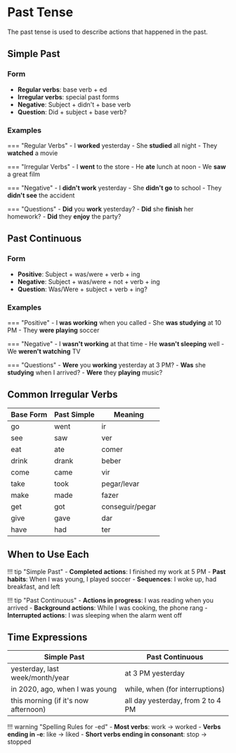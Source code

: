 # Past Tense

The past tense is used to describe actions that happened in the past.

## Simple Past

### Form
- **Regular verbs**: base verb + ed
- **Irregular verbs**: special past forms
- **Negative**: Subject + didn't + base verb
- **Question**: Did + subject + base verb?

### Examples
=== "Regular Verbs"
    - I **worked** yesterday
    - She **studied** all night
    - They **watched** a movie

=== "Irregular Verbs"
    - I **went** to the store
    - He **ate** lunch at noon
    - We **saw** a great film

=== "Negative"
    - I **didn't work** yesterday
    - She **didn't go** to school
    - They **didn't see** the accident

=== "Questions"
    - **Did** you **work** yesterday?
    - **Did** she **finish** her homework?
    - **Did** they **enjoy** the party?

## Past Continuous

### Form
- **Positive**: Subject + was/were + verb + ing
- **Negative**: Subject + was/were + not + verb + ing
- **Question**: Was/Were + subject + verb + ing?

### Examples
=== "Positive"
    - I **was working** when you called
    - She **was studying** at 10 PM
    - They **were playing** soccer

=== "Negative"
    - I **wasn't working** at that time
    - He **wasn't sleeping** well
    - We **weren't watching** TV

=== "Questions"
    - **Were** you **working** yesterday at 3 PM?
    - **Was** she **studying** when I arrived?
    - **Were** they **playing** music?

## Common Irregular Verbs

| Base Form | Past Simple | Meaning |
|---|---|---|
| go | went | ir |
| see | saw | ver |
| eat | ate | comer |
| drink | drank | beber |
| come | came | vir |
| take | took | pegar/levar |
| make | made | fazer |
| get | got | conseguir/pegar |
| give | gave | dar |
| have | had | ter |

## When to Use Each

!!! tip "Simple Past"
    - **Completed actions**: I finished my work at 5 PM
    - **Past habits**: When I was young, I played soccer
    - **Sequences**: I woke up, had breakfast, and left

!!! tip "Past Continuous"
    - **Actions in progress**: I was reading when you arrived
    - **Background actions**: While I was cooking, the phone rang
    - **Interrupted actions**: I was sleeping when the alarm went off

## Time Expressions

| Simple Past | Past Continuous |
|---|---|
| yesterday, last week/month/year | at 3 PM yesterday |
| in 2020, ago, when I was young | while, when (for interruptions) |
| this morning (if it's now afternoon) | all day yesterday, from 2 to 4 PM |

!!! warning "Spelling Rules for -ed"
    - **Most verbs**: work → worked
    - **Verbs ending in -e**: like → liked
    - **Short verbs ending in consonant**: stop → stopped